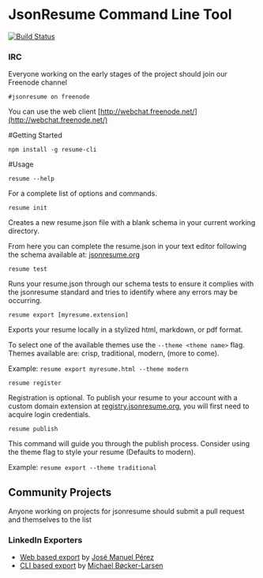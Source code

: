 JsonResume Command Line Tool
============================

[![Build Status](https://api.travis-ci.org/jsonresume/resume-cli.svg)](http://travis-ci.org/jsonresume/resume-cli)

### IRC

Everyone working on the early stages of the project should join our Freenode channel

```
#jsonresume on freenode
```

You can use the web client [http://webchat.freenode.net/](http://webchat.freenode.net/)



#Getting Started

    npm install -g resume-cli



#Usage

	resume --help

For a complete list of options and commands.


    resume init

Creates a new resume.json file with a blank schema in your current working directory.    

From here you can complete the resume.json in your text editor following the schema available at: [jsonresume.org](http://jsonresume.org/)

  
    resume test

Runs your resume.json through our schema tests to ensure it complies with the jsonresume standard and tries to identify where any errors may be occurring.

    
    resume export [myresume.extension]

Exports your resume locally in a stylized html, markdown, or pdf format.

To select one of the available themes use the `--theme <theme name>` flag.
Themes available are: crisp, traditional, modern, (more to come).

Example: `resume export myresume.html --theme modern`
  
    
    resume register

Registration is optional.
To publish your resume to your account with a custom domain extension at [registry.jsonresume.org](http://registry.jsonresume.org/), you will first need to acquire login credentials. 

   
    resume publish

This command will guide you through the publish process.
Consider using the theme flag to style your resume (Defaults to modern).

Example: `resume export --theme traditional`

## Community Projects

Anyone working on projects for jsonresume should submit a pull request and themselves to the list

### LinkedIn Exporters
* [Web based export](https://github.com/JMPerez/linkedin-to-json-resume) by [José Manuel Pérez](https://twitter.com/jmperezperez)
* [CLI based export](https://github.com/mblarsen/resume-linkedin) by [Michael Bøcker-Larsen](https://twitter.com/mblarsen)
